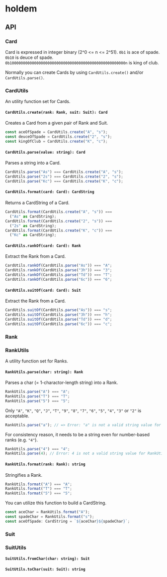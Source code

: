 # holdem

## API

### Card

Card is expressed in integer binary (2^0 <= n <= 2^51). `0b1` is ace of spade. `0b10` is deuce of spade. `0b1000000000000000000000000000000000000000000000000000n` is king of club.

Normally you can create Cards by using `CardUtils.create()` and/or `CardUtils.parse()`.

### CardUtils

An utility function set for Cards.

#### `CardUtils.create(rank: Rank, suit: Suit): Card`

Creates a Card from a given pair of Rank and Suit.

```ts
const aceOfSpade = CardUtils.create("A", "s");
const deuceOfSpade = CardUtils.create("2", "s");
const kingOfClub = CardUtils.create("K", "c");
```

#### `CardUtils.parse(value: string): Card`

Parses a string into a Card.

```ts
CardUtils.parse("As") === CardUtils.create("A", "s");
CardUtils.parse("2s") === CardUtils.create("2", "s");
CardUtils.parse("Kc") === CardUtils.create("K", "c");
```

#### `CardUtils.format(card: Card): CardString`

Returns a CardString of a Card.

```ts
CardUtils.format(CardUtils.create("A", "s")) ===
  ("As" as CardString);
CardUtils.format(CardUtils.create("2", "s")) ===
  ("2s" as CardString);
CardUtils.format(CardUtils.create("K", "c")) ===
  ("Kc" as CardString);
```

#### `CardUtils.rankOf(card: Card): Rank`

Extract the Rank from a Card.

```ts
CardUtils.rankOf(CardUtils.parse("As")) === "A";
CardUtils.rankOf(CardUtils.parse("3h")) === "3";
CardUtils.rankOf(CardUtils.parse("Td")) === "T";
CardUtils.rankOf(CardUtils.parse("6c")) === "6";
```

#### `CardUtils.suitOf(card: Card): Suit`

Extract the Rank from a Card.

```ts
CardUtils.suitOf(CardUtils.parse("As")) === "s";
CardUtils.suitOf(CardUtils.parse("3h")) === "h";
CardUtils.suitOf(CardUtils.parse("Td")) === "d";
CardUtils.suitOf(CardUtils.parse("6c")) === "c";
```

### Rank

### RankUtils

A utility function set for Ranks.

#### `RankUtils.parse(char: string): Rank`

Parses a char (= 1-charactor-length string) into a Rank.

```ts
RankUtils.parse("A") === "A";
RankUtils.parse("T") === "T";
RankUtils.parse("5") === "5";
```

Only `"A"`, `"K"`, `"Q"`, `"J"`, `"T"`, `"9"`, `"8"`, `"7"`, `"6"`, `"5"`, `"4"`, `"3"` or `"2"` is acceptable.

```ts
RankUtils.parse("a"); // => Error: "a" is not a valid string value for RankUtils.parse().
```

For consistency reason, it needs to be a string even for number-based ranks (e.g. `"4"`).

```ts
RankUtils.parse("4") === "4";
RankUtils.parse(4); // Error: 4 is not a valid string value for RankUtils.parse().
```

#### `RankUtils.format(rank: Rank): string`

Stringifies a Rank.

```ts
RankUtils.format("A") === "A";
RankUtils.format("T") === "T";
RankUtils.format("5") === "5";
```

You can utilize this function to build a CardString.

```ts
const aceChar = RankUtils.format("A");
const spadeChar = RankUtils.format("s");
const aceOfSpade: CardString = `${aceChar}${spadeChar}`;
```

### Suit

### SuitUtils

#### `SuitUtils.fromChar(char: string): Suit`

#### `SuitUtils.toChar(suit: Suit): string`
